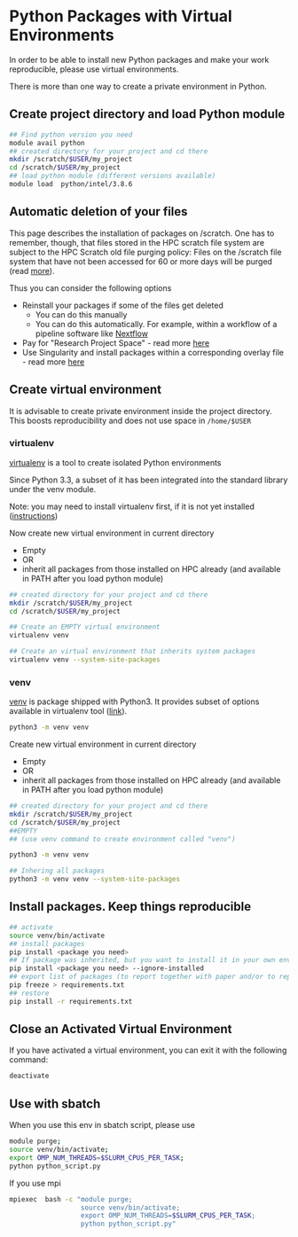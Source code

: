 # Python Packages with Virtual Environments

In order to be able to install new Python packages and make your work reproducible, please use virtual environments.

There is more than one way to create a private environment in Python.

## Create project directory and load Python module
```sh
## Find python version you need
module avail python
## created directory for your project and cd there
mkdir /scratch/$USER/my_project
cd /scratch/$USER/my_project
## load python module (different versions available)
module load  python/intel/3.8.6
```

## Automatic deletion of your files
This page describes the installation of packages on /scratch. One has to remember, though, that files stored in the HPC scratch file system are subject to the HPC Scratch old file purging policy: Files on the /scratch file system that have not been accessed for 60 or more days will be purged (read [more](../03_storage/01_intro_and_data_management.mdx)).

Thus you can consider the following options

-   Reinstall your packages if some of the files get deleted
    -   You can do this manually 
    -   You can do this automatically. For example, within a workflow of a pipeline software like [Nextflow](https://www.nextflow.io/)
-   Pay for "Research Project Space" - read more [here](../03_storage/05_research_project_space.mdx) 
-   Use Singularity and install packages within a corresponding overlay file - read more [here](../07_containers/03_singularity_with_conda.md)  

## Create virtual environment
It is advisable to create private environment inside the project directory. This boosts reproducibility and does not use space in `/home/$USER`

### virtualenv
[virtualenv](https://virtualenv.pypa.io/en/latest/) is a tool to create isolated Python environments

Since Python 3.3, a subset of it has been integrated into the standard library under the venv module.

Note: you may need to install virtualenv first, if it is not yet installed ([instructions](https://virtualenv.pypa.io/en/latest/installation.html))

Now create new virtual environment in current directory

-   Empty
-   OR
-   inherit all packages from those installed on HPC already (and available in PATH after you load python module)
```sh
## created directory for your project and cd there
mkdir /scratch/$USER/my_project
cd /scratch/$USER/my_project

## Create an EMPTY virtual environment
virtualenv venv

## Create an virtual environment that inherits system packages
virtualenv venv --system-site-packages
```

### venv
[venv](https://docs.python.org/3/library/venv.html) is package shipped with Python3. It provides subset of options available in virtualenv tool ([link](https://virtualenv.pypa.io/en/latest/)).
```sh
python3 -m venv venv
```

Create new virtual environment in current directory

-   Empty
-   OR
-   inherit all packages from those installed on HPC already (and available in PATH after you load python module)
```sh
## created directory for your project and cd there
mkdir /scratch/$USER/my_project
cd /scratch/$USER/my_project
##EMPTY
## (use venv command to create environment called "venv")

python3 -m venv venv

## Inhering all packages
python3 -m venv venv --system-site-packages
```

## Install packages. Keep things reproducible
```sh
## activate
source venv/bin/activate
## install packages
pip install <package you need>
## If package was inherited, but you want to install it in your own env anyway
pip install <package you need> --ignore-installed
## export list of packages (to report together with paper and/or to reproduce environment on another computer)
pip freeze > requirements.txt
## restore
pip install -r requirements.txt
```

## Close an Activated Virtual Environment
If you have activated a virtual environment, you can exit it with the following command:
```sh
deactivate
```

## Use with sbatch
When you use this env in sbatch script, please use
```sh
module purge;
source venv/bin/activate;
export OMP_NUM_THREADS=$SLURM_CPUS_PER_TASK;
python python_script.py
```

If you use mpi
```sh
mpiexec  bash -c "module purge;
                  source venv/bin/activate;
                  export OMP_NUM_THREADS=$SLURM_CPUS_PER_TASK;
                  python python_script.py"
```
